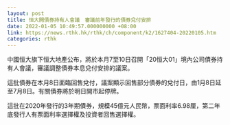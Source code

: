 ```yaml
---
layout: post
title: 恒大開債券持有人會議　審議前年發行的債券兌付安排
date: 2022-01-05 10:49:57.000000000 +08:00
link: https://news.rthk.hk/rthk/ch/component/k2/1627404-20220105.htm
categories: rthk
---
```


中國恒大旗下恒大地產公布，將於本月7至10日召開「20恒大01」境內公司債券持有人會議，審議調整債券本息兌付安排的議案。

這批債券在本月8日面臨回售兌付，議案顯示回售部分債券的兌付日，由1月8日延至7月8日。有關債券將於明日開市起停牌。

這批在2020年發行的3年期債券，規模45億元人民幣，票面利率6.98厘，第二年底發行人有票面利率選擇權及投資者回售選擇權。
